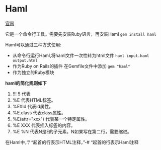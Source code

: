 # Haml
[官网](http://haml.info/docs/yardoc/file.REFERENCE.html#using_haml)

它是一个命令行工具。需要先安装Ruby语言，再安装Haml
```gem install haml```

Haml可以通过三种方式使用:
- 从命令行运行Haml,将haml文件一次性转为html文件
```haml input.haml output.html```
- 作为Ruby on Rails的插件
  在Gemfile文件中添加
  ```gem "haml"```
- 作为独立的Ruby模块

**haml的简化规则如下**
1. !!! 5 代表 <!DOCTYPE html>
2. %E 代表HTML标签。
3. %E#id 代表id属性。
4. %E.class 代表class属性。
5. %E(attr="xxx") 代表某一个特定属性。
6. %E XXX 代表插入标签的内容。
7. %E %N 代表N是E的子元素。N如果写在第二行，需要缩进。

在Haml中，”/ “起首的行表示HTML注释，”-# “起首的行表示Haml注释